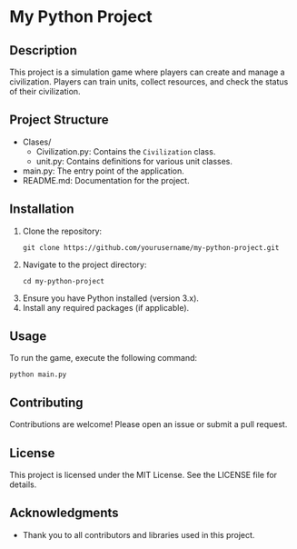 # My Python Project

## Description
This project is a simulation game where players can create and manage a civilization. Players can train units, collect resources, and check the status of their civilization.

## Project Structure
- Clases/
  - Civilization.py: Contains the `Civilization` class.
  - unit.py: Contains definitions for various unit classes.
- main.py: The entry point of the application.
- README.md: Documentation for the project.

## Installation
1. Clone the repository:
   ```
   git clone https://github.com/yourusername/my-python-project.git
   ```
2. Navigate to the project directory:
   ```
   cd my-python-project
   ```
3. Ensure you have Python installed (version 3.x).
4. Install any required packages (if applicable).

## Usage
To run the game, execute the following command:
```
python main.py
```

## Contributing
Contributions are welcome! Please open an issue or submit a pull request.

## License
This project is licensed under the MIT License. See the LICENSE file for details.

## Acknowledgments
- Thank you to all contributors and libraries used in this project.